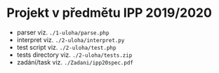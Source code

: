 # Projekt v předmětu IPP 2019/2020

* parser viz. ```./1-uloha/parse.php```
* interpret viz. ```./2-uloha/interpret.py```
* test script viz. ```./2-uloha/test.php```
* tests directory viz. ```./2-uloha/tests.zip```
* zadání/task viz. ```./Zadani/ipp20spec.pdf```

